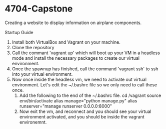 # 4704-Capstone
Creating a website to display information on airplane components.

Startup Guide
  1. Install both VirtualBox and Vagrant on your machine.
  2. Clone the repository
  3. Call the commant 'vagrant up' which will boot up your VM in a headless mode and install the necessary packages to create our virtual environment.
  4. Once the spawnup has finished, call the command 'vagrant ssh' to ssh into your virtual environment.
  5. Now once inside the headless vm, we need to activate out virtual environment. Let's edit the ~/.bashrc file so we only need to call these once.
        1. Add the following to the end of the ~/.bashrc file.
             cd /vagrant
             source env/bin/activate
             alias manage="python manage.py"
             alias runserver="manage runserver 0.0.0.0:8000"
        2. Now exit the vm, and reconnect and you should see your virtual environment activated, and you should be inside the vagrant environemnt.
